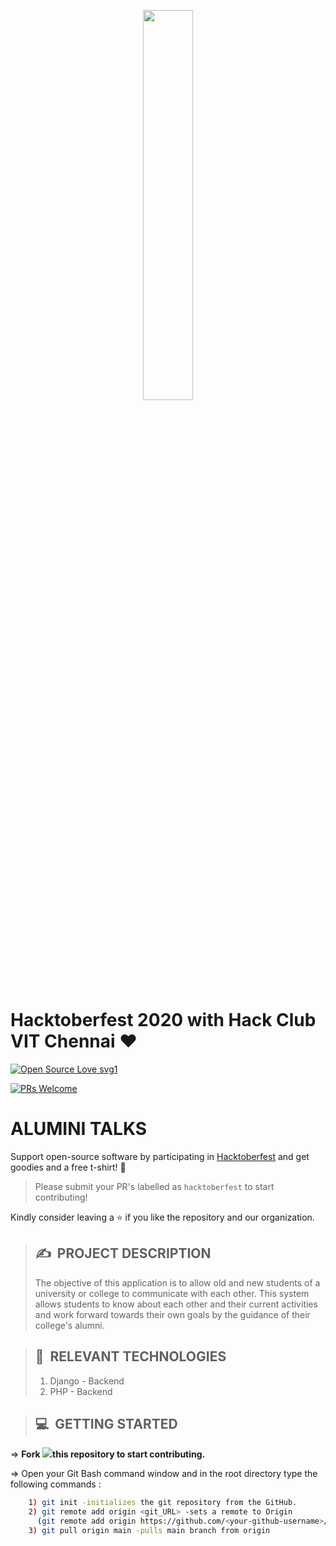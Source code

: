 <p align="center"><img width="40%" src="https://hacktoberfest.digitalocean.com/assets/HF-full-logo-b05d5eb32b3f3ecc9b2240526104cf4da3187b8b61963dd9042fdc2536e4a76c.svg"/></p>

# Hacktoberfest 2020 with Hack Club VIT Chennai :heart:

[![Open Source Love svg1](https://badges.frapsoft.com/os/v1/open-source.svg?v=103)](https://github.com/HackclubVIT/AlumniTalks)

<!-- [![GitHub license](https://img.shields.io/github/license/IEEE-VIT/termiboard.svg)](https://github.com/HackclubVIT/AlumniTalks.git) -->
<!-- [![GitHub go.mod Go version of a Go module](https://img.shields.io/github/go-mod/go-version/IEEE-VIT/termiboard.svg)](https://github.com/HackclubVIT/AlumniTalks.git) -->
<!-- [![GitHub Workflow Build Passing](https://img.shields.io/github/workflow/status/IEEE-VIT/termiboard/termiboard-build)](https://github.com/HackclubVIT/AlumniTalks) -->
<!-- [![GitHub Open Issues](https://img.shields.io/github/issues-raw/IEEE-VIT/termiboard)](https://github.com/HackclubVIT/AlumniTalks/issues) -->

[![PRs Welcome](https://img.shields.io/badge/PRs-welcome-brightgreen.svg)](https://github.com/HackclubVIT/AlumniTalks/issues)

# **ALUMINI TALKS**

Support open-source software by participating in [Hacktoberfest](https://hacktoberfest.digitalocean.com) and get goodies and a free t-shirt! :yellow_heart:

> Please submit your PR's labelled as `hacktoberfest` to start contributing!

Kindly consider leaving a :star: if you like the repository and our organization.

<!-- ### **PROJECT ID: 04** -->

> ## ✍&nbsp; PROJECT DESCRIPTION
>
> The objective of this application is to allow old and new students of a university or college to communicate with each other. This system allows students to know about each other and their current activities and work forward towards their own goals by the guidance of their college's alumni.

> ## 📂&nbsp; RELEVANT TECHNOLOGIES
>
> 1) Django - Backend
> 2) PHP - Backend

> ## 💻&nbsp; GETTING STARTED

=> **Fork <a href=https://github.com/HackclubVIT/AlumniTalks.git><img src="https://img.icons8.com/ios/24/000000/code-fork.png"></a>this repository to start contributing.**

=> Open your Git Bash command window and in the root directory type the following commands :

```bash
    1) git init -initializes the git repository from the GitHub.
    2) git remote add origin <git_URL> -sets a remote to Origin
      (git remote add origin https://github.com/<your-github-username>/AlumniTalks.git)
    3) git pull origin main -pulls main branch from origin
```
